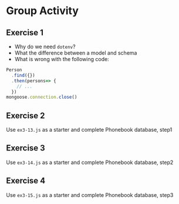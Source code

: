 # Group Activity

## Exercise 1

- Why do we need `dotenv`?
- What the difference between a model and schema
- What is wrong with the following code:

```js
Person
  .find({})
  .then(persons=> {
    // ...
  })
mongoose.connection.close()
``` 

## Exercise 2

Use `ex3-13.js` as a starter and complete Phonebook database, step1


## Exercise 3

Use `ex3-14.js` as a starter and complete Phonebook database, step2

## Exercise 4

Use `ex3-15.js` as a starter and complete Phonebook database, step3
